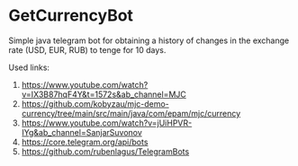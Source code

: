 # GetCurrencyBot
Simple java telegram bot for obtaining a history of changes in the exchange rate (USD, EUR, RUB) to tenge for 10 days.

Used links:
1) https://www.youtube.com/watch?v=IX3B87hqF4Y&t=1572s&ab_channel=MJC
2) https://github.com/kobyzau/mjc-demo-currency/tree/main/src/main/java/com/epam/mjc/currency
3) https://www.youtube.com/watch?v=jUiHPVR-IYg&ab_channel=SanjarSuvonov
4) https://core.telegram.org/api/bots
5) https://github.com/rubenlagus/TelegramBots
